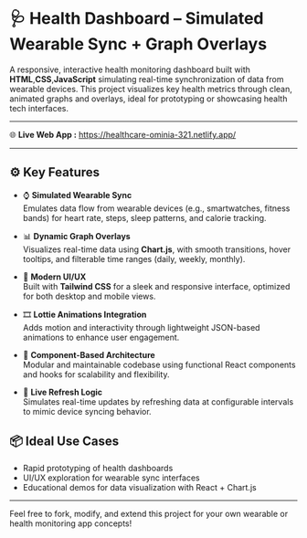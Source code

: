 # 🩺 Health Dashboard – Simulated Wearable Sync + Graph Overlays

A responsive, interactive health monitoring dashboard built with **HTML**,**CSS**,**JavaScript** simulating real-time synchronization of data from wearable devices. This project visualizes key health metrics through clean, animated graphs and overlays, ideal for prototyping or showcasing health tech interfaces.

---

🌐 **Live Web App :** https://healthcare-ominia-321.netlify.app/

---

## ⚙️ Key Features

- ⌚ **Simulated Wearable Sync**  
  Emulates data flow from wearable devices (e.g., smartwatches, fitness bands) for heart rate, steps, sleep patterns, and calorie tracking.

- 📊 **Dynamic Graph Overlays**  
  Visualizes real-time data using **Chart.js**, with smooth transitions, hover tooltips, and filterable time ranges (daily, weekly, monthly).

- 🎨 **Modern UI/UX**  
  Built with **Tailwind CSS** for a sleek and responsive interface, optimized for both desktop and mobile views.

- 🎞️ **Lottie Animations Integration**  
  Adds motion and interactivity through lightweight JSON-based animations to enhance user engagement.

- 🧩 **Component-Based Architecture**  
  Modular and maintainable codebase using functional React components and hooks for scalability and flexibility.

- 🔁 **Live Refresh Logic**  
  Simulates real-time updates by refreshing data at configurable intervals to mimic device syncing behavior.

## 📦 Ideal Use Cases

- Rapid prototyping of health dashboards  
- UI/UX exploration for wearable sync interfaces  
- Educational demos for data visualization with React + Chart.js

---

Feel free to fork, modify, and extend this project for your own wearable or health monitoring app concepts!
